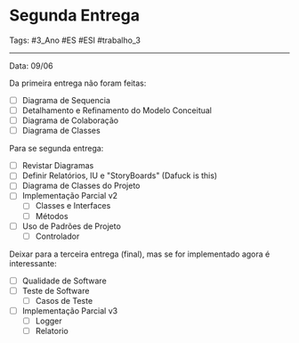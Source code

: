 # Segunda Entrega

Tags: #3_Ano #ES #ESI #trabalho_3 

---

Data: 09/06

Da primeira entrega não foram feitas:

- [ ] Diagrama de Sequencia
- [ ] Detalhamento e Refinamento do Modelo Conceitual
- [ ] Diagrama de Colaboração
- [ ] Diagrama de Classes

Para se segunda entrega:
- [ ] Revistar Diagramas
- [ ] Definir Relatórios, IU e "StoryBoards" (Dafuck is this)
- [ ] Diagrama de Classes do Projeto
- [ ] Implementação Parcial v2
	- [ ] Classes e Interfaces
	- [ ] Métodos
- [ ] Uso de Padrões de Projeto
	- [ ] Controlador

Deixar para a terceira entrega (final), mas se for implementado agora é interessante:
- [ ] Qualidade de Software
- [ ] Teste de Software
	- [ ] Casos de Teste
- [ ] Implementação Parcial v3
	- [ ] Logger
	- [ ] Relatorio